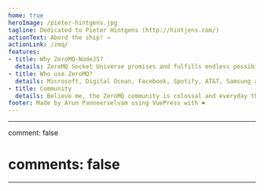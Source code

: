 ```yaml
---
home: true
heroImage: /pieter-hintgens.jpg
tagline: Dedicated to Pieter Hintgens (http://hintjens.com/)
actionText: Abord the ship! →
actionLink: /zmq/
features:
- title: Why ZeroMQ-NodeJS?
  details: ZeroMQ Socket Universe promises and fulfills endless possibilities on the socket programming. Both ZeroMQ & NodeJS are simple, easy to learn and use and most importantly event driven.
- title: Who use ZeroMQ?
  details: Microsoft, Digital Ocean, Facebook, Spotify, AT&T, Samsung and may others including Bitcoin!
- title: Community
  details: Believe me, the ZeroMQ community is colossal and everyday there's something new out there better than one existed yesterday!
footer: Made by Arun Panneerselvam using VuePress with ❤️
---
```


---
comment: false 
# comments: false 
---
